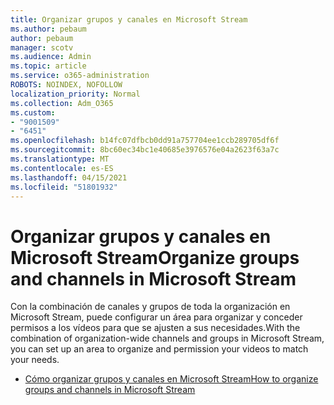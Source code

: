 ```yaml
---
title: Organizar grupos y canales en Microsoft Stream
ms.author: pebaum
author: pebaum
manager: scotv
ms.audience: Admin
ms.topic: article
ms.service: o365-administration
ROBOTS: NOINDEX, NOFOLLOW
localization_priority: Normal
ms.collection: Adm_O365
ms.custom:
- "9001509"
- "6451"
ms.openlocfilehash: b14fc07dfbcb0dd91a757704ee1ccb289705df6f
ms.sourcegitcommit: 8bc60ec34bc1e40685e3976576e04a2623f63a7c
ms.translationtype: MT
ms.contentlocale: es-ES
ms.lasthandoff: 04/15/2021
ms.locfileid: "51801932"
---
```

# <a name="organize-groups-and-channels-in-microsoft-stream"></a><span data-ttu-id="ff798-102">Organizar grupos y canales en Microsoft Stream</span><span class="sxs-lookup"><span data-stu-id="ff798-102">Organize groups and channels in Microsoft Stream</span></span>

<span data-ttu-id="ff798-103">Con la combinación de canales y grupos de toda la organización en Microsoft Stream, puede configurar un área para organizar y conceder permisos a los vídeos para que se ajusten a sus necesidades.</span><span class="sxs-lookup"><span data-stu-id="ff798-103">With the combination of organization-wide channels and groups in Microsoft Stream, you can set up an area to organize and permission your videos to match your needs.</span></span>  

- [<span data-ttu-id="ff798-104">Cómo organizar grupos y canales en Microsoft Stream</span><span class="sxs-lookup"><span data-stu-id="ff798-104">How to organize groups and channels in Microsoft Stream</span></span>](https://docs.microsoft.com/stream/groups-channels-organization)
